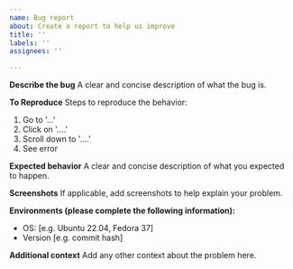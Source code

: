 ```yaml
---
name: Bug report
about: Create a report to help us improve
title: ''
labels: ''
assignees: ''

---
```


**Describe the bug**
A clear and concise description of what the bug is.

**To Reproduce**
Steps to reproduce the behavior:
1. Go to '...'
2. Click on '....'
3. Scroll down to '....'
4. See error

**Expected behavior**
A clear and concise description of what you expected to happen.

**Screenshots**
If applicable, add screenshots to help explain your problem.

**Environments (please complete the following information):**
 - OS: [e.g. Ubuntu 22.04, Fedora 37]
 - Version [e.g. commit hash]

**Additional context**
Add any other context about the problem here.

